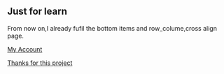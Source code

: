 ## Just for learn
From now on,I already fufil  the bottom items and row_colume,cross align page.

[My Account](https://github.com/nb312)

[Thanks for this project](https://github.com/bizz84/layout-demo-flutter)


